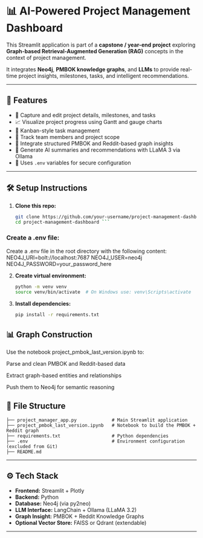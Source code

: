 # 📊 AI-Powered Project Management Dashboard

This Streamlit application is part of a **capstone / year-end project** exploring **Graph-based Retrieval-Augmented Generation (RAG)** concepts in the context of project management.

It integrates **Neo4j**, **PMBOK knowledge graphs**, and **LLMs** to provide real-time project insights, milestones, tasks, and intelligent recommendations.

---

## 🚀 Features

- 📁 Capture and edit project details, milestones, and tasks
- 📈 Visualize project progress using Gantt and gauge charts
- 📌 Kanban-style task management
- 👥 Track team members and project scope
- 🧠 Integrate structured PMBOK and Reddit-based graph insights
- 🤖 Generate AI summaries and recommendations with LLaMA 3 via Ollama
- 🔐 Uses `.env` variables for secure configuration

---

## 🛠️ Setup Instructions

1. **Clone this repo:**

   ```bash
   git clone https://github.com/your-username/project-management-dashboard.git
   cd project-management-dashboard ```

### Create a .env file:

Create a .env file in the root directory with the following content:
NEO4J_URI=bolt://localhost:7687
NEO4J_USER=neo4j
NEO4J_PASSWORD=your_password_here

2. **Create virtual environment:**

   ```bash
   python -m venv venv
   source venv/bin/activate  # On Windows use: venv\Scripts\activate
   ```

3. **Install dependencies:**

   ```bash
   pip install -r requirements.txt
   ```


## 📊 Graph Construction
Use the notebook project_pmbok_last_version.ipynb to:

Parse and clean PMBOK and Reddit-based data

Extract graph-based entities and relationships

Push them to Neo4j for semantic reasoning



## 📂 File Structure

```
├── project_manager_app.py             # Main Streamlit application
├── project_pmbok_last_version.ipynb   # Notebook to build the PMBOK + Reddit graph
├── requirements.txt                   # Python dependencies
├── .env                               # Environment configuration (excluded from Git)
├── README.md                          
```

---

## ⚙️ Tech Stack

* **Frontend:** Streamlit + Plotly
* **Backend:** Python
* **Database:** Neo4j (via py2neo)
* **LLM Interface:** LangChain + Ollama (LLaMA 3.2)
* **Graph Insight:** PMBOK + Reddit Knowledge Graphs
* **Optional Vector Store:** FAISS or Qdrant (extendable)

---
